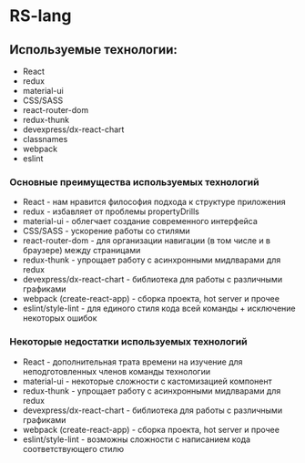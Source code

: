 # RS-lang
## Используемые технологии:
 - React
 - redux
 - material-ui
 - CSS/SASS
 - react-router-dom
 - redux-thunk
 - devexpress/dx-react-chart
 - classnames
 - webpack
 - eslint

 ### Основные преимущества используемых технологий
 - React - нам нравится философия подхода к структуре приложения
 - redux - избавляет от проблемы propertyDrills
 - material-ui - облегчает создание современного интерфейса
 - CSS/SASS - ускорение работы со стилями
 - react-router-dom - для организации навигации (в том числе и в браузере) между страницами
 - redux-thunk - упрощает работу с асинхронными мидлварами для redux
 - devexpress/dx-react-chart - библиотека для работы с различными графиками
 - webpack (create-react-app) - сборка проекта, hot server и прочее
 - eslint/style-lint - для единого стиля кода всей команды + исключение некоторых ошибок


 ### Некоторые недостатки используемых технологий
 - React - дополнительная трата времени на изучение для неподготовленных членов команды технологии
 - material-ui - некоторые сложности с кастомизацией компонент
 - redux-thunk - упрощает работу с асинхронными мидлварами для redux
 - devexpress/dx-react-chart - библиотека для работы с различными графиками
 - webpack (create-react-app) - сборка проекта, hot server и прочее
 - eslint/style-lint - возможны сложности с написанием кода соответствующего стилю
